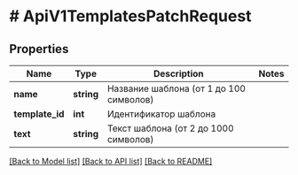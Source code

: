 # # ApiV1TemplatesPatchRequest

## Properties

Name | Type | Description | Notes
------------ | ------------- | ------------- | -------------
**name** | **string** | Название шаблона (от 1 до 100 символов) |
**template_id** | **int** | Идентификатор шаблона |
**text** | **string** | Текст шаблона (от 2 до 1000 символов) |

[[Back to Model list]](../../README.md#models) [[Back to API list]](../../README.md#endpoints) [[Back to README]](../../README.md)
